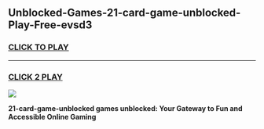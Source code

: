 
## Unblocked-Games-21-card-game-unblocked-Play-Free-evsd3
<h3>
<a href="https://premium76.site?title=21-card-game-unblocked&ref=22A">CLICK TO PLAY</a></h3>
<hr>

<h3>
<a href="https://premium76.site?title=21-card-game-unblocked&ref=22A">CLICK 2 PLAY</a>
  
</h3>

<a href="https://premium76.site?title=21-card-game-unblocked&ref=22A"><img src="https://clearcache.store/games.png"></a>


**21-card-game-unblocked games unblocked: Your Gateway to Fun and Accessible Online Gaming**
